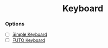<h1 align="center">Keyboard</h1>

### Options

- [ ] [Simple Keyboard](https://play.google.com/store/apps/details?id=com.simplemobiletools.keyboard)
- [ ] [FUTO Keyboard](https://github.com/futo-org/android-keyboard/releases)
